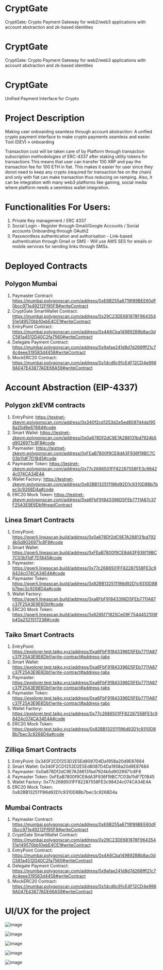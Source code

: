 # CryptGate
CryptGate: Crypto Payment Gateway for web2/web3 applications with account abstraction and zk-based identities

# CryptGate
CryptGate: Crypto Payment Gateway for web2/web3 applications with account abstraction and zk-based identities

# CryptGate
Unified Payment Interface for Crypto

# Project Description
Making user onboarding seamless through account abstraction: A unified crypto payment interface to make crypto payments seamless and easier.
Tool (DEV) » onboarding

Transaction cost will be taken care of by Platform through transaction subscription methodologies of ERC-4337 after staking utility tokens for transactions
This means that user can transfer 100 XRP and pay the transaction fee for 100 ETH in fiat. This makes it easier for user since they donot need to keep any crypto (required for transaction fee on the chain) and only with fiat can make transaction thus reducing on ramping. 
Also, it can be integration with many web3 platforms like gaming, social media where platform needs a seemless wallet integration.

# Functionalities For Users:
1. Private Key management / ERC 4337
2. Social Login - Register through Gmail/Google Accounts / Social accounts Onboarding through OAuth2
3. Passwordless authentication and authorisation - Link-based authentication through Gmail or SMS - Will use AWS SES for emails or mobile services for sending links through SMSs.

# Deployed Contracts 

## Polygon Mumbai
1. Paymaster Contract: https://mumbai.polygonscan.com/address/0xE6B255a6719f89BEE60dF0bcc971e49212Ff95F8#writeContract
2. CryptGate SmartWallet Contract: https://mumbai.polygonscan.com/address/0x29C23DE681878F96435451e149570bb10ebE4CE1#writeContract
3. EntryPoint Contract: https://mumbai.polygonscan.com/address/0x4A6Cba149892B8b8ac0dC581a4512D40C2fa7560#writeContract
4. Delegate Payment Contract: https://mumbai.polygonscan.com/address/0x9afae241d8d7d268fff21c74c4eee319583d4458#writeContract
5. MockERC20 Contract: https://mumbai.polygonscan.com/address/0x1dcd6c91cE4F12CD4e9969A047E43877ADE66A59#writeContract

# Account Abstraction (EIP-4337)

## Polygon zkEVM contracts
1. EntryPoint: https://testnet-zkevm.polygonscan.com/address/0x340f2cd1253d2e5ed8087d4da1958a20d9e87684#code
2. Smart Wallet: https://testnet-zkevm.polygonscan.com/address/0x0a678Df2dC9E7A288131bd7924b5d9026971c8F8#code
3. Paymaster: https://testnet-zkevm.polygonscan.com/address/0xFEaB7800f9CE8dA3F936f19BC7C03b11dF7D1845#code
4. Paymaster Token: https://testnet-zkevm.polygonscan.com/address/0x77c2686501FF82287558FE3c98424c074CA34E4A
5. Wallet Factory: https://testnet-zkevm.polygonscan.com/address/0x82BB132511196d92D1c9310D8Bb7bec3c9268D4a#code
6. ERC20 Mock Token: https://testnet-zkevm.polygonscan.com/address/0xa6FbF91843396D5FEb7711A87c37F25A3E9E6Dbf#readContract


## Linea Smart Contracts
1. EntryPoint: https://goerli.lineascan.build/address/0x0a678Df2dC9E7A288131bd7924b5d9026971c8F8#code
2. Smart Wallet: https://goerli.lineascan.build/address/0xFEaB7800f9CE8dA3F936f19BC7C03b11dF7D1845#code
3. Paymaster: https://goerli.lineascan.build/address/0x77c2686501FF82287558FE3c98424c074CA34E4A#code
4. Paymaster Token: https://goerli.lineascan.build/address/0x82BB132511196d92D1c9310D8Bb7bec3c9268D4a#code
5. Wallet Factory: https://goerli.lineascan.build/address/0xa6FbF91843396D5FEb7711A87c37F25A3E9E6Dbf#code
6. ERC20 Mock Token: https://goerli.lineascan.build/address/0x6265f71825Ce09F7544452109fb40a2521517238#code


## Taiko Smart Contracts
1. EntryPoint: https://explorer.test.taiko.xyz/address/0xa6FbF91843396D5FEb7711A87c37F25A3E9E6Dbf/write-contract#address-tabs
2. Smart Wallet: https://explorer.test.taiko.xyz/address/0xa6FbF91843396D5FEb7711A87c37F25A3E9E6Dbf/write-contract#address-tabs
3. Paymaster: https://explorer.test.taiko.xyz/address/0xa6FbF91843396D5FEb7711A87c37F25A3E9E6Dbf/write-contract#address-tabs
4. Paymaster Token: https://explorer.test.taiko.xyz/address/0xa6FbF91843396D5FEb7711A87c37F25A3E9E6Dbf/write-contract#address-tabs
5. Wallet Factory: https://explorer.test.taiko.xyz/address/0x77c2686501FF82287558FE3c98424c074CA34E4A#code
6. ERC20 Mock Token: https://explorer.test.taiko.xyz/address/0x82BB132511196d92D1c9310D8Bb7bec3c9268D4a#code

## Zilliqa Smart Contracts
1. EntryPoint: 0x340F2CD1253D2E5Ed8087D4Da1958a20d9E87684
2. Smart Wallet: 0x340F2CD1253D2E5Ed8087D4Da1958a20d9E87684
3. Paymaster: 0x0a678Df2dC9E7A288131bd7924b5d9026971c8F8
4. Paymaster Token: 0xFEaB7800f9CE8dA3F936f19BC7C03b11dF7D1845
5. Wallet Factory: 0x77c2686501FF82287558FE3c98424c074CA34E4A
6. ERC20 Mock Token: 0x82BB132511196d92D1c9310D8Bb7bec3c9268D4a



## Mumbai Contracts
1. Paymaster Contract: https://mumbai.polygonscan.com/address/0xE6B255a6719f89BEE60dF0bcc971e49212Ff95F8#writeContract
2. CryptGate SmartWallet Contract: https://mumbai.polygonscan.com/address/0x29C23DE681878F96435451e149570bb10ebE4CE1#writeContract
3. EntryPoint Contract: https://mumbai.polygonscan.com/address/0x4A6Cba149892B8b8ac0dC581a4512D40C2fa7560#writeContract
4. Delegate Payment Contract: https://mumbai.polygonscan.com/address/0x9afae241d8d7d268fff21c74c4eee319583d4458#writeContract
5. MockERC20 Contract: https://mumbai.polygonscan.com/address/0x1dcd6c91cE4F12CD4e9969A047E43877ADE66A59#writeContract




# UI/UX for the project

![image](https://user-images.githubusercontent.com/75947851/227715160-1ac967ce-b5c7-4e6a-aed4-60af872008f9.png)

![image](https://user-images.githubusercontent.com/75947851/227715212-fc63467b-e6a8-44eb-9a30-f3692b180584.png)

![image](https://user-images.githubusercontent.com/75947851/227715418-26b06986-16f2-41f3-a847-99706134a584.png)

![image](https://user-images.githubusercontent.com/75947851/227715424-bd3267c8-fcfa-4b9d-b5cd-7530c43e24dc.png)

![image](https://user-images.githubusercontent.com/75947851/227715428-9b54c30b-7d5e-4881-9a9d-c4e909150c46.png)



